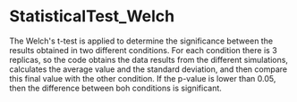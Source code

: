 # StatisticalTest_Welch
The Welch's t-test is applied to determine the significance between the results obtained in two different conditions. For each condition there is 3 replicas, so the code obtains the data results from the different simulations, calculates the average value and the standard deviation, and then compare this final value with the other condition. If the p-value is lower than 0.05, then the difference between boh conditions is significant. 

